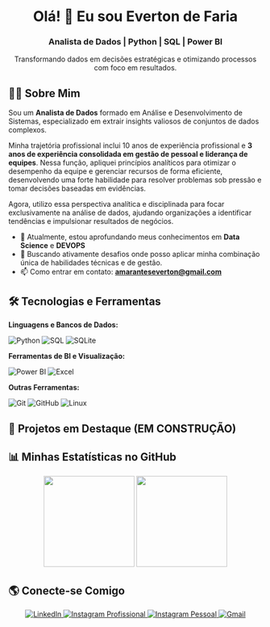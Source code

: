 <div align="center">
  <h1 align="center">Olá! 👋 Eu sou Everton de Faria</h1>
  <h3 align="center">Analista de Dados | Python | SQL | Power BI</h3>
  <p align="center">
    Transformando dados em decisões estratégicas e otimizando processos com foco em resultados.
  </p>
</div>

## 👨‍💻 Sobre Mim

Sou um **Analista de Dados** formado em Análise e Desenvolvimento de Sistemas, especializado em extrair insights valiosos de conjuntos de dados complexos.

Minha trajetória profissional inclui 10 anos de experiência profissional e **3 anos de experiência consolidada em gestão de pessoal e liderança de equipes**. Nessa função, apliquei princípios analíticos para otimizar o desempenho da equipe e gerenciar recursos de forma eficiente, desenvolvendo uma forte habilidade para resolver problemas sob pressão e tomar decisões baseadas em evidências.

Agora, utilizo essa perspectiva analítica e disciplinada para focar exclusivamente na análise de dados, ajudando organizações a identificar tendências e impulsionar resultados de negócios.

* 🌱 Atualmente, estou aprofundando meus conhecimentos em **Data Science** e **DEVOPS**
* 🚀 Buscando ativamente desafios onde posso aplicar minha combinação única de habilidades técnicas e de gestão.
* 📫 Como entrar em contato: **amaranteseverton@gmail.com**

## 🛠️ Tecnologias e Ferramentas

<div align="left">
  <p><strong>Linguagens e Bancos de Dados:</strong></p>
  <img src="https://img.shields.io/badge/Python-3776AB?style=for-the-badge&logo=python&logoColor=white" alt="Python">
  <img src="https://img.shields.io/badge/SQL-025E8C?style=for-the-badge&logo=postgresql&logoColor=white" alt="SQL">
  <img src="https://img.shields.io/badge/SQLite-003B57?style=for-the-badge&logo=sqlite&logoColor=white" alt="SQLite">

  <p><strong>Ferramentas de BI e Visualização:</strong></p>
  <img src="https://img.shields.io/badge/PowerBI-F2C811?style=for-the-badge&logo=powerbi&logoColor=black" alt="Power BI">
  <img src="https://img.shields.io/badge/Excel-217346?style=for-the-badge&logo=microsoftexcel&logoColor=white" alt="Excel">

  <p><strong>Outras Ferramentas:</strong></p>
  <img src="https://img.shields.io/badge/Git-F05032?style=for-the-badge&logo=git&logoColor=white" alt="Git">
  <img src="https://img.shields.io/badge/GitHub-181717?style=for-the-badge&logo=github&logoColor=white" alt="GitHub">
  <img src="https://img.shields.io/badge/Linux-FCC624?style=for-the-badge&logo=linux&logoColor=black" alt="Linux">
</div>

## 🚀 Projetos em Destaque (EM CONSTRUÇÃO)


## 📊 Minhas Estatísticas no GitHub

<div align="center">
  <img height="180em" src="https://github-readme-stats.vercel.app/api?username=evertondefaria&show_icons=true&theme=dracula&include_all_commits=true&count_private=true"/>
  <img height="180em" src="https://github-readme-stats.vercel.app/api/top-langs/?username=evertondefaria&layout=compact&langs_count=7&theme=dracula"/>
</div>

## 🌎 Conecte-se Comigo

<p align="center">
  <a href="https://linkedin.com/in/evertondefaria11" target="_blank">
    <img src="https://img.shields.io/badge/LinkedIn-0A66C2?style=for-the-badge&logo=linkedin&logoColor=white" alt="LinkedIn">
  </a>
  <a href="https://instagram.com/everdatasolutions" target="_blank">
    <img src="https://img.shields.io/badge/Instagram_(Pro)-E4405F?style=for-the-badge&logo=instagram&logoColor=white" alt="Instagram Profissional">
  </a>
  <a href="https://instagram.com/everton.defaria" target="_blank">
    <img src="https://img.shields.io/badge/Instagram_(Pessoal)-C13584?style=for-the-badge&logo=instagram&logoColor=white" alt="Instagram Pessoal">
  </a>
  <a href="mailto:amaranteseverton@gmail.com">
    <img src="https://img.shields.io/badge/Gmail-D14836?style=for-the-badge&logo=gmail&logoColor=white" alt="Gmail">
  </a>
</p>
